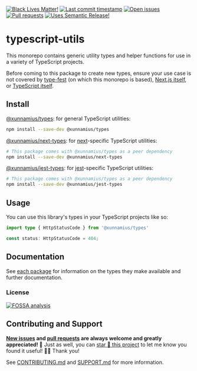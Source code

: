 <!-- prettier-ignore-start -->

<!-- badges-start -->

[![Black Lives Matter!][badge-blm]][link-blm]
[![Last commit timestamp][badge-last-commit]][link-repo]
[![Open issues][badge-issues]][link-issues]
[![Pull requests][badge-pulls]][link-pulls]
[![Uses Semantic Release!][badge-semantic-release]][link-semantic-release]

<!-- badges-end -->

<!-- prettier-ignore-end -->

# typescript-utils

This monorepo contains generic utility types and helper functions for use in a
variety of TypeScript projects.

Before coming to this package to create new types, ensure your use case is not
covered by [type-fest][1] (on which this monorepo is based), [Next.js
itself][2], or [TypeScript itself][3].

## Install

[@xunnamius/types][6]: for general TypeScript utilities:

```bash
npm install --save-dev @xunnamius/types
```

[@xunnamius/next-types][7]: for [next][4]-specific TypeScript utilities:

```bash
# This package comes with @xunnamius/types as a peer dependency
npm install --save-dev @xunnamius/next-types
```

[@xunnamius/jest-types][8]: for [jest][4]-specific TypeScript utilities:

```bash
# This package comes with @xunnamius/types as a peer dependency
npm install --save-dev @xunnamius/jest-types
```

## Usage

You can use this library's types in your TypeScript projects like so:

```TypeScript
import type { HttpStatusCode } from '@xunnamius/types'

const status: HttpStatusCode = 404;
```

## Documentation

See [each package][5] for information on the types they make available and
further documentation.

### License

[![FOSSA analysis][badge-fossa]][link-fossa]

## Contributing and Support

**[New issues][choose-new-issue] and [pull requests][pr-compare] are always
welcome and greatly appreciated! 🤩** Just as well, you can [star 🌟 this
project][link-repo] to let me know you found it useful! ✊🏿 Thank you!

See [CONTRIBUTING.md][contributing] and [SUPPORT.md][support] for more
information.

[badge-blm]: https://api.ergodark.com/badges/blm 'Join the movement!'
[link-blm]: https://secure.actblue.com/donate/ms_blm_homepage_2019
[link-repo]: https://github.com/xunnamius/typescript-utils
[badge-last-commit]:
  https://img.shields.io/github/last-commit/xunnamius/typescript-utils
  'Latest commit timestamp'
[badge-issues]:
  https://img.shields.io/github/issues/Xunnamius/typescript-utils
  'Open issues'
[link-issues]: https://github.com/Xunnamius/typescript-utils/issues?q=
[badge-pulls]:
  https://img.shields.io/github/issues-pr/xunnamius/typescript-utils
  'Open pull requests'
[link-pulls]: https://github.com/xunnamius/typescript-utils/pulls
[badge-fossa]:
  https://app.fossa.com/api/projects/custom%2B27276%2Fgit%40github.com%3AXunnamius%2Ftypescript-utils.git.svg?type=large
  "Analysis of this package's license obligations"
[link-fossa]:
  https://app.fossa.com/projects/custom+27276%2Fgit@github.com:Xunnamius%2Ftypescript-utils.git
[badge-semantic-release]:
  https://img.shields.io/badge/%20%20%F0%9F%93%A6%F0%9F%9A%80-semantic--release-e10079.svg
  'This repo practices continuous integration and deployment!'
[link-semantic-release]: https://github.com/semantic-release/semantic-release
[choose-new-issue]:
  https://github.com/xunnamius/typescript-utils/issues/new/choose
[pr-compare]: https://github.com/xunnamius/typescript-utils/compare
[contributing]: CONTRIBUTING.md
[support]: .github/SUPPORT.md
[1]: https://github.com/sindresorhus/type-fest
[2]: https://nextjs.org/docs/basic-features/typescript
[3]: https://github.com/sindresorhus/type-fest#built-in-types
[4]: https://github.com/vercel/next.js
[5]: /packages
[6]: packages/types
[7]: packages/next-types
[8]: packages/jest-types
